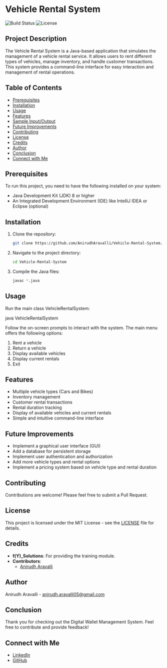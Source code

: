 # Vehicle Rental System

![Build Status](https://img.shields.io/badge/build-passing-brightgreen)
![License](https://img.shields.io/badge/license-MIT-blue)

## Project Description
The Vehicle Rental System is a Java-based application that simulates the management of a vehicle rental service. It allows users to rent different types of vehicles, manage inventory, and handle customer transactions. This system provides a command-line interface for easy interaction and management of rental operations.

## Table of Contents
- [Prerequisites](#prerequisites)
- [Installation](#installation)
- [Usage](#usage)
- [Features](#features)
- [Sample Input/Output](#sample-inputoutput)
- [Future Improvements](#future-improvements)
- [Contributing](#contributing)
- [License](#license)
- [Credits](#credits)
- [Author](#author)
- [Conclusion](#conclusion)
- [Connect with Me](#connect-with-me)

## Prerequisites
To run this project, you need to have the following installed on your system:
- Java Development Kit (JDK) 8 or higher
- An Integrated Development Environment (IDE) like IntelliJ IDEA or Eclipse (optional)

## Installation
1. Clone the repository:
   ```sh
   git clone https://github.com/AnirudhAravalli/Vehicle-Rental-System.git

2. Navigate to the project directory:
   ```sh
   cd Vehicle-Rental-System
3. Compile the Java files:
   ```sh
   javac *.java

## Usage
Run the main class VehicleRentalSystem:
      
   java VehicleRentalSystem


Follow the on-screen prompts to interact with the system. The main menu offers the following options:
1. Rent a vehicle
2. Return a vehicle
3. Display available vehicles
4. Display current rentals
5. Exit

## Features
- Multiple vehicle types (Cars and Bikes)
- Inventory management
- Customer rental transactions
- Rental duration tracking
- Display of available vehicles and current rentals
- Simple and intuitive command-line interface


## Future Improvements
- Implement a graphical user interface (GUI)
- Add a database for persistent storage
- Implement user authentication and authorization
- Add more vehicle types and rental options
- Implement a pricing system based on vehicle type and rental duration

## Contributing
Contributions are welcome! Please feel free to submit a Pull Request.

## License
This project is licensed under the MIT License - see the [LICENSE](LICENSE) file for details.

## Credits

- **f(Y)_Solutions**: For providing the training module.
- **Contributors**: 
  - [Anirudh Aravalli]((https://github.com/AnirudhAravalli))

## Author

Anirudh Aravalli - [anirudh.aravalli05@gmail.com](mailto:anirudh.aravalli05@gmail.com)

## Conclusion

Thank you for checking out the Digital Wallet Management System. Feel free to contribute and provide feedback!

## Connect with Me

- [LinkedIn](https://www.linkedin.com/in/anirudh-a-25b28a257/)
- [GitHub](https://github.com/AnirudhAravalli)
